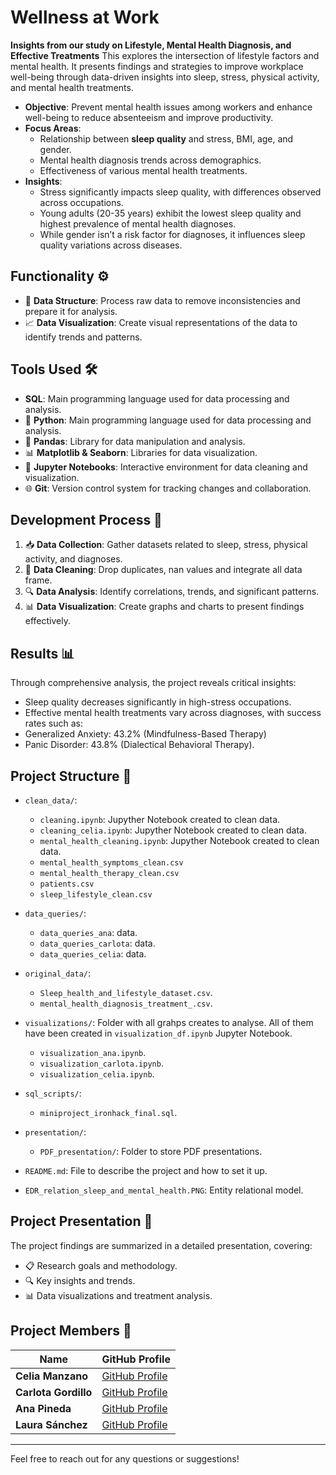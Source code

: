 # Wellness at Work
**Insights from our study on Lifestyle, Mental Health Diagnosis, and Effective Treatments**
This explores the intersection of lifestyle factors and mental health. It presents findings and strategies to improve workplace well-being through data-driven insights into sleep, stress, physical activity, and mental health treatments.

- **Objective**: Prevent mental health issues among workers and enhance well-being to reduce absenteeism and improve productivity.
- **Focus Areas**:
  - Relationship between **sleep quality** and stress, BMI, age, and gender.
  - Mental health diagnosis trends across demographics.
  - Effectiveness of various mental health treatments.
- **Insights**:
  - Stress significantly impacts sleep quality, with differences observed across occupations.
  - Young adults (20-35 years) exhibit the lowest sleep quality and highest prevalence of mental health diagnoses.
  - While gender isn’t a risk factor for diagnoses, it influences sleep quality variations across diseases.


## Functionality ⚙️

- 🧹 **Data Structure**: Process raw data to remove inconsistencies and prepare it for analysis.
- 📈 **Data Visualization**: Create visual representations of the data to identify trends and patterns.

## Tools Used 🛠️

- **SQL**: Main programming language used for data processing and analysis.
- 🐍 **Python**: Main programming language used for data processing and analysis.
- 🐼 **Pandas**: Library for data manipulation and analysis.
- 📊 **Matplotlib & Seaborn**: Libraries for data visualization.
- 📓 **Jupyter Notebooks**: Interactive environment for data cleaning and visualization.
- 🌐 **Git**: Version control system for tracking changes and collaboration.

## Development Process 🚀

1. 📥 **Data Collection**: Gather datasets related to sleep, stress, physical activity, and diagnoses.
2. 🧹 **Data Cleaning**: Drop duplicates, nan values and integrate all data frame. 
3. 🔍 **Data Analysis**: Identify correlations, trends, and significant patterns.
4. 📊 **Data Visualization**: Create graphs and charts to present findings effectively.

## Results 📊
Through comprehensive analysis, the project reveals critical insights:

- Sleep quality decreases significantly in high-stress occupations.
- Effective mental health treatments vary across diagnoses, with success rates such as:
- Generalized Anxiety: 43.2% (Mindfulness-Based Therapy)
- Panic Disorder: 43.8% (Dialectical Behavioral Therapy).



## Project Structure 📁

- `clean_data/`:
    - `cleaning.ipynb`: Jupyther Notebook created to clean data.
    - `cleaning_celia.ipynb`: Jupyther Notebook created to clean data.
    - `mental_health_cleaning.ipynb`: Jupyther Notebook created to clean data.
    - `mental_health_symptoms_clean.csv`
    - `mental_health_therapy_clean.csv`
    - `patients.csv`
    - `sleep_lifestyle_clean.csv`
- `data_queries/`:
    - `data_queries_ana`: data.
    - `data_queries_carlota`: data.
    - `data_queries_celia`: data.

- `original_data/`:
    - `Sleep_health_and_lifestyle_dataset.csv`.
    - `mental_health_diagnosis_treatment_.csv`.
  


  
- `visualizations/`: Folder with all grahps creates to analyse. All of them have been created in `visualization_df.ipynb` Jupyter Notebook.
    - `visualization_ana.ipynb`.
    - `visualization_carlota.ipynb`.
    - `visualization_celia.ipynb`.
- `sql_scripts/`:
    - `miniproject_ironhack_final.sql`.

- `presentation/`: 
  - `PDF_presentation/`: Folder to store PDF presentations.
- `README.md`: File to describe the project and how to set it up.
- `EDR_relation_sleep_and_mental_health.PNG`: Entity relational model.


## Project Presentation 🎤

The project findings are summarized in a detailed presentation, covering:

- 📋 Research goals and methodology.
- 🔍 Key insights and trends.
- 📊 Data visualizations and treatment analysis.



## Project Members 👥

| Name       | GitHub Profile                           |
|------------|------------------------------------------|
| **Celia Manzano** | [GitHub Profile](https://github.com/cemanzanoc) |
| **Carlota Gordillo** | [GitHub Profile](https://github.com/carlotagordillo2) |
| **Ana Pineda** | [GitHub Profile](https://github.com/asdianita) |
| **Laura Sánchez** | [GitHub Profile](https://github.com/laurasanchez20) |
----

Feel free to reach out for any questions or suggestions!
